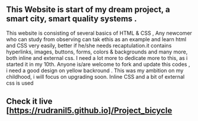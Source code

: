 ## This Website is start of my dream project, a smart city,  smart quality systems  . 

This website is consisting of several basics of HTML & CSS , Any newcomer who can study from observing can tak ethis as an example and learn html and CSS very easily, better if he/she needs recaptulation.it contains hyperlinks, images, buttons, forms, colors & backgrounds and many more, both inline and external css.  I need a lot more to dedicate more to this, as i started it in my 10th.
Anyone is/are welcome to fork and update this codes   ,  i need a good design on yellow backround . This was my ambition on my childhood, i will focus on  upgrading soon. 
Inline CSS and a bit of external css is used
## Check it live [https://rudranil5.github.io]/Project_bicycle
